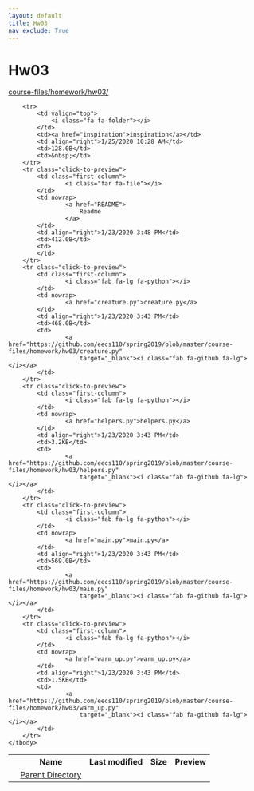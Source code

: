 ```yaml
---
layout: default
title: Hw03
nav_exclude: True
---
```


# Hw03

[course-files/homework/hw03/](.)

<table class="tbl-files">
    <tbody>
        <tr>
            <th valign="top"></th>
            <th>Name</th>
            <th>Last modified</th>
            <th>Size</th>
            <th>Preview</th>
        </tr>
        <tr>
            <td valign="top">
                <i class="fa fa-folder-open"></i>
            </td>
            <td><a href="../">Parent Directory</a></td>
            <td>&nbsp;</td>
            <td>&nbsp;</td>
            <td>&nbsp;</td>
        </tr>

        <tr>
            <td valign="top">
                <i class="fa fa-folder"></i>
            </td>
            <td><a href="inspiration">inspiration</a></td>
            <td align="right">1/25/2020 10:28 AM</td>
            <td>128.0B</td>
            <td>&nbsp;</td>
        </tr>
        <tr class="click-to-preview">
            <td class="first-column">
                    <i class="far fa-file"></i>
            </td>
            <td nowrap>
                    <a href="README">
                        Readme
                    </a>
            </td>
            <td align="right">1/23/2020 3:48 PM</td>
            <td>412.0B</td>
            <td>
            </td>
        </tr>
        <tr class="click-to-preview">
            <td class="first-column">
                    <i class="fab fa-lg fa-python"></i>
            </td>
            <td nowrap>
                    <a href="creature.py">creature.py</a>
            </td>
            <td align="right">1/23/2020 3:43 PM</td>
            <td>468.0B</td>
            <td>
                    <a href="https://github.com/eecs110/spring2019/blob/master/course-files/homework/hw03/creature.py"
                        target="_blank"><i class="fab fa-github fa-lg"></i></a>
            </td>
        </tr>
        <tr class="click-to-preview">
            <td class="first-column">
                    <i class="fab fa-lg fa-python"></i>
            </td>
            <td nowrap>
                    <a href="helpers.py">helpers.py</a>
            </td>
            <td align="right">1/23/2020 3:43 PM</td>
            <td>3.2KB</td>
            <td>
                    <a href="https://github.com/eecs110/spring2019/blob/master/course-files/homework/hw03/helpers.py"
                        target="_blank"><i class="fab fa-github fa-lg"></i></a>
            </td>
        </tr>
        <tr class="click-to-preview">
            <td class="first-column">
                    <i class="fab fa-lg fa-python"></i>
            </td>
            <td nowrap>
                    <a href="main.py">main.py</a>
            </td>
            <td align="right">1/23/2020 3:43 PM</td>
            <td>569.0B</td>
            <td>
                    <a href="https://github.com/eecs110/spring2019/blob/master/course-files/homework/hw03/main.py"
                        target="_blank"><i class="fab fa-github fa-lg"></i></a>
            </td>
        </tr>
        <tr class="click-to-preview">
            <td class="first-column">
                    <i class="fab fa-lg fa-python"></i>
            </td>
            <td nowrap>
                    <a href="warm_up.py">warm_up.py</a>
            </td>
            <td align="right">1/23/2020 3:43 PM</td>
            <td>1.5KB</td>
            <td>
                    <a href="https://github.com/eecs110/spring2019/blob/master/course-files/homework/hw03/warm_up.py"
                        target="_blank"><i class="fab fa-github fa-lg"></i></a>
            </td>
        </tr>
    </tbody>
</table>

